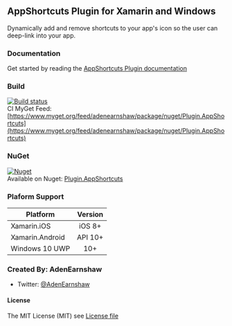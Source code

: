## AppShortcuts Plugin for Xamarin and Windows  

Dynamically add and remove shortcuts to your app's icon so the user can deep-link into your app. 


### Documentation  
Get started by reading the [AppShortcuts Plugin documentation](https://adenearnshaw.github.io/AppShortcutsPlugin)  

### Build  
[![Build status](https://saintchubs.visualstudio.com/AppShortcutsPlugin/_apis/build/status/AppShortcutsPlugin-CI)](https://saintchubs.visualstudio.com/AppShortcutsPlugin/_build/latest?definitionId=21)   
CI MyGet Feed: [https://www.myget.org/feed/adenearnshaw/package/nuget/Plugin.AppShortcuts](https://www.myget.org/feed/adenearnshaw/package/nuget/Plugin.AppShortcuts)  


### NuGet  
[![Nuget](https://img.shields.io/nuget/v/Plugin.AppShortcuts.svg?label=NuGet)](https://www.nuget.org/packages/Plugin.AppShortcuts/)  
Available on Nuget: [Plugin.AppShortcuts](https://www.nuget.org/packages/Plugin.AppShortcuts/0.1.0-alpha) 
  

### Plaform Support

|Platform|Version|
| ------------------- |  :------------------: |
|Xamarin.iOS|iOS 8+|
|Xamarin.Android|API 10+|
|Windows 10 UWP|10+|
  
  
  
### Created By: AdenEarnshaw
* Twitter: [@AdenEarnshaw](http://twitter.com/AdenEarnshaw)


#### License
The MIT License (MIT) see [License file](LICENSE)


